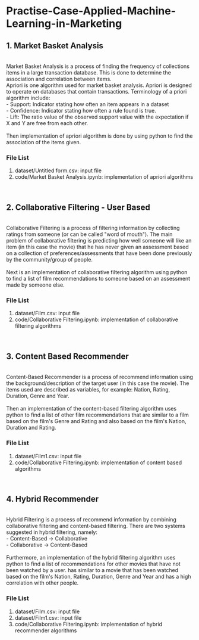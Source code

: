 # Practise-Case-Applied-Machine-Learning-in-Marketing
## 1. Market Basket Analysis
<br>
Market Basket Analysis is a process of finding the frequency of collections items in a large transaction database. This is done to determine the association and correlation between items.
<br>
Apriori is one algorithm used for market basket analysis. Apriori is designed to operate on databases that contain transactions. Terminology of a priori algorithm include:
<br>
- Support: Indicator stating how often an item appears in a dataset
<br>
- Confidence: Indicator stating how often a rule found is true.
<br>
- Lift: The ratio value of the observed support value with the expectation if X and Y are free from each other.
<br>
<br>
Then implementation of apriori algorithm is done by using python to find the association of the items given.
<br>

### File List
1. dataset/Untitled form.csv: input file
2. code/Market Basket Analysis.ipynb: implementation of apriori algorithms
<br>
  
## 2. Collaborative Filtering - User Based
<br>
Collaborative Filtering is a process of filtering information by collecting ratings from someone (or can be called "word of mouth"). The main problem of collaborative filtering is predicting how well someone will like an item (in this case the movie) that he has never given an assessment based on a collection of preferences/assessments that have been done previously by the community/group of people.
<br>
<br>
Next is an implementation of collaborative filtering algorithm using python to find a list of film recommendations to someone based on an assessment made by someone else.
<br>

### File List
1. dataset/Film.csv: input file
2. code/Collaborative Filtering.ipynb: implementation of collaborative filtering algorithms
<br>

## 3. Content Based Recommender
<br>
Content-Based Recommender is a process of recommend information using the background/description of the target user (in this case the movie). The items used are described as variables, for example: Nation, Rating, Duration, Genre and Year.
<br>
<br>
Then an implementation of the content-based filtering algorithm uses python to find a list of other film recommendations that are similar to a film based on the film's Genre and Rating and also based on the film's Nation, Duration and Rating.
<br>

### File List
1. dataset/Film1.csv: input file
3. code/Collaborative Filtering.ipynb: implementation of content based algorithms
<br>

## 4. Hybrid Recommender

<br>
Hybrid Filtering is a process of recommend information by combining collaborative filtering and content-based filtering.
There are two systems suggested in hybrid filtering, namely:
<br>
- Content-Based -> Collaborative
<br>
- Collaborative -> Content-Based
<br>
<br>
Furthermore, an implementation of the hybrid filtering algorithm uses python to find a list of recommendations for other movies that have not been watched by a user. has similar to a movie that has been watched based on the film's Nation, Rating, Duration, Genre and Year and has a high correlation with other people.
<br>

### File List
1. dataset/Film.csv: input file
2. dataset/Film1.csv: input file
3. code/Collaborative Filtering.ipynb: implementation of hybrid recommender algorithms
<br>

